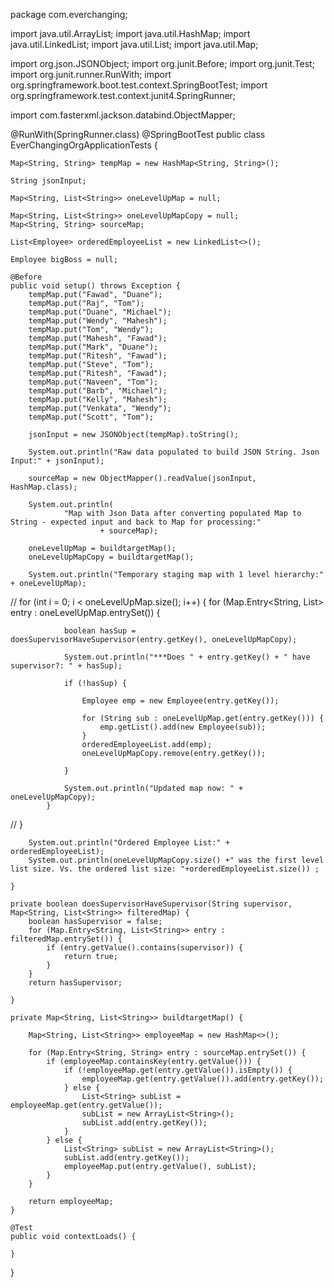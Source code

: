 package com.everchanging;

import java.util.ArrayList;
import java.util.HashMap;
import java.util.LinkedList;
import java.util.List;
import java.util.Map;

import org.json.JSONObject;
import org.junit.Before;
import org.junit.Test;
import org.junit.runner.RunWith;
import org.springframework.boot.test.context.SpringBootTest;
import org.springframework.test.context.junit4.SpringRunner;

import com.fasterxml.jackson.databind.ObjectMapper;

@RunWith(SpringRunner.class)
@SpringBootTest
public class EverChangingOrgApplicationTests {

	Map<String, String> tempMap = new HashMap<String, String>();

	String jsonInput;

	Map<String, List<String>> oneLevelUpMap = null;

	Map<String, List<String>> oneLevelUpMapCopy = null;
	Map<String, String> sourceMap;

	List<Employee> orderedEmployeeList = new LinkedList<>();

	Employee bigBoss = null;

	@Before
	public void setup() throws Exception {
		tempMap.put("Fawad", "Duane");
		tempMap.put("Raj", "Tom");
		tempMap.put("Duane", "Michael");
		tempMap.put("Wendy", "Mahesh");
		tempMap.put("Tom", "Wendy");
		tempMap.put("Mahesh", "Fawad");
		tempMap.put("Mark", "Duane");
		tempMap.put("Ritesh", "Fawad");
		tempMap.put("Steve", "Tom");
		tempMap.put("Ritesh", "Fawad");
		tempMap.put("Naveen", "Tom");
		tempMap.put("Barb", "Michael");
		tempMap.put("Kelly", "Mahesh");
		tempMap.put("Venkata", "Wendy");
		tempMap.put("Scott", "Tom");

		jsonInput = new JSONObject(tempMap).toString();

		System.out.println("Raw data populated to build JSON String. Json Input:" + jsonInput);

		sourceMap = new ObjectMapper().readValue(jsonInput, HashMap.class);

		System.out.println(
				"Map with Json Data after converting populated Map to String - expected input and back to Map for processing:"
						+ sourceMap);

		oneLevelUpMap = buildtargetMap();
		oneLevelUpMapCopy = buildtargetMap();

		System.out.println("Temporary staging map with 1 level hierarchy:" + oneLevelUpMap);

//		for (int i = 0; i < oneLevelUpMap.size(); i++) {
			for (Map.Entry<String, List<String>> entry : oneLevelUpMap.entrySet()) {

				boolean hasSup = doesSupervisorHaveSupervisor(entry.getKey(), oneLevelUpMapCopy);

				System.out.println("***Does " + entry.getKey() + " have supervisor?: " + hasSup);

				if (!hasSup) {

					Employee emp = new Employee(entry.getKey());

					for (String sub : oneLevelUpMap.get(entry.getKey())) {
						emp.getList().add(new Employee(sub));
					}
					orderedEmployeeList.add(emp);
					oneLevelUpMapCopy.remove(entry.getKey());

				}

				System.out.println("Updated map now: " + oneLevelUpMapCopy);
			}
//		}

		System.out.println("Ordered Employee List:" + orderedEmployeeList);
		System.out.println(oneLevelUpMapCopy.size() +" was the first level list size. Vs. the ordered list size: "+orderedEmployeeList.size()) ;

	}

	private boolean doesSupervisorHaveSupervisor(String supervisor, Map<String, List<String>> filteredMap) {
		boolean hasSupervisor = false;
		for (Map.Entry<String, List<String>> entry : filteredMap.entrySet()) {
			if (entry.getValue().contains(supervisor)) {
				return true;
			}
		}
		return hasSupervisor;

	}

	private Map<String, List<String>> buildtargetMap() {

		Map<String, List<String>> employeeMap = new HashMap<>();

		for (Map.Entry<String, String> entry : sourceMap.entrySet()) {
			if (employeeMap.containsKey(entry.getValue())) {
				if (!employeeMap.get(entry.getValue()).isEmpty()) {
					employeeMap.get(entry.getValue()).add(entry.getKey());
				} else {
					List<String> subList = employeeMap.get(entry.getValue());
					subList = new ArrayList<String>();
					subList.add(entry.getKey());
				}
			} else {
				List<String> subList = new ArrayList<String>();
				subList.add(entry.getKey());
				employeeMap.put(entry.getValue(), subList);
			}
		}

		return employeeMap;
	}

	@Test
	public void contextLoads() {

	}

}
